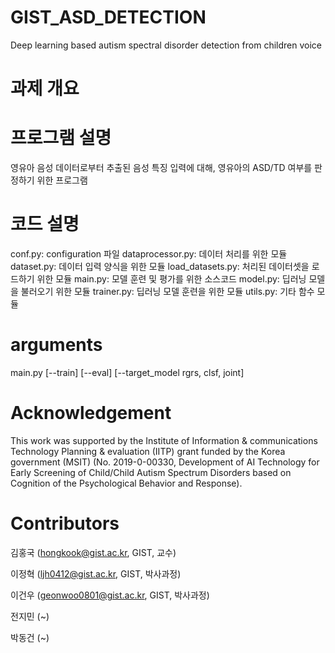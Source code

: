 # GIST_ASD_DETECTION
Deep learning based autism spectral disorder detection from children voice

# 과제 개요


# 프로그램 설명
영유아 음성 데이터로부터 추출된 음성 특징 입력에 대해, 영유아의 ASD/TD 여부를 판정하기 위한 프로그램

# 코드 설명
conf.py: configuration 파일
dataprocessor.py: 데이터 처리를 위한 모듈
dataset.py: 데이터 입력 양식을 위한 모듈
load_datasets.py: 처리된 데이터셋을 로드하기 위한 모듈
main.py: 모델 훈련 및 평가를 위한 소스코드
model.py: 딥러닝 모델을 불러오기 위한 모듈
trainer.py: 딥러닝 모델 훈련을 위한 모듈
utils.py: 기타 함수 모듈

# arguments
main.py [--train] [--eval] [--target_model rgrs, clsf, joint]

# Acknowledgement
This work was supported by the Institute of Information & communications Technology Planning & evaluation (IITP) grant funded by the Korea government (MSIT) (No. 2019-0-00330, Development of AI Technology for Early Screening of Child/Child Autism Spectrum Disorders based on Cognition of the Psychological Behavior and Response).

# Contributors
김홍국 (hongkook@gist.ac.kr, GIST, 교수)

이정혁 (ljh0412@gist.ac.kr, GIST, 박사과정)

이건우 (geonwoo0801@gist.ac.kr, GIST, 박사과정)

전지민 (~)

박동건 (~)
